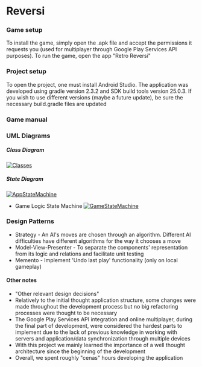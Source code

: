 # Reversi
### Game setup
To install the game, simply open the .apk file and accept the permissions it requests you (used for multiplayer through Google Play Services API purposes). To run the game, open the app "Retro Reversi"

### Project setup
To open the project, one must install Android Studio. The application was developed using gradle version 2.3.2 and SDK build tools version 25.0.3. If you wish to use different versions (maybe a future update), be sure the necessary build.gradle files are updated

### Game manual

### UML Diagrams

##### Class Diagram
 [![Classes](https://github.com/cyrilico/LPOO1617_T1G7/blob/master/check-point/structure-diagrams/classes.png?raw=true)](https://github.com/cyrilico/LPOO1617_T1G7/blob/master/check-point/structure-diagrams/classes.png?raw=true)

##### State Diagram
[![AppStateMachine](https://github.com/cyrilico/LPOO1617_T1G7/blob/master/check-point/behavioural-diagrams/app-state-machine.png?raw=true)](https://github.com/cyrilico/LPOO1617_T1G7/blob/master/check-point/behavioural-diagrams/app-state-machine.png?raw=true)
- Game Logic State Machine
 [![GameStateMachine](https://github.com/cyrilico/LPOO1617_T1G7/blob/master/check-point/behavioural-diagrams/game-state-machine.png?raw=true)](https://github.com/cyrilico/LPOO1617_T1G7/blob/master/check-point/behavioural-diagrams/game-state-machine.png?raw=true)


### Design Patterns
- Strategy - An AI's moves are chosen through an algorithm. Different AI difficulties have different algorithms for the way it chooses a move
- Model-View-Presenter - To separate the components' representation from its logic and relations and facilitate unit testing
- Memento - Implement 'Undo last play' functionality (only on local gameplay)

#### Other notes
- "Other relevant design decisions"
- Relatively to the initial thought application structure, some changes were made throughout the development process but no big refactoring processes were thought to be necessary
- The Google Play Services API integration and online multiplayer, during the final part of development, were considered the hardest parts to implement due to the lack of previous knowledge in working with servers and application/data synchronization through multiple devices
- With this project we mainly learned the importance of a well thought architecture since the beginning of the development
- Overall, we spent roughly "cenas" hours developing the application

